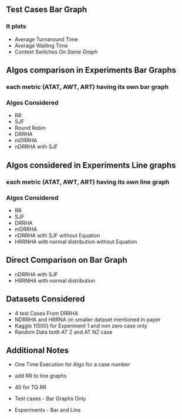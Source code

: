 ## Test Cases Bar Graph
### It plots
* Average Turnaround Time
* Average Waiting Time
* Context Switches
_On Same Graph_

## Algos comparison in Experiments Bar Graphs
### each metric (ATAT, AWT, ART) having its own bar graph
### Algos Considered
* RR 
* SJF
* Round Robin
* DRRHA
* mDRRHA
* nDRRHA with SJF

## Algos considered in Experiments Line graphs 
### each metric (ATAT, AWT, ART) having its own line graph
### Algos Considered
* RR
* SJF
* DRRHA
* mDRRHA
* nDRRHA with SJF without Equation
* HRRNHA with normal distribution without Equation

## Direct Comparison on Bar Graph
* nDRRHA with SJF
* HRRNHA with normal distribution

## Datasets Considered
* 4 test Cases From DRRHA
* NDRRHA and HRRNA on smaller dataset mentioned in paper
* Kaggle 1(500) for Experiment 1 and non zero case only
* Random Data both AT Z and AT NZ case

## Additional Notes
* One Time Execution for Algo for a case number

* add RR to line graphs
* 40 for TQ RR

* Test cases - Bar Graphs Only
* Experiments - Bar and Line
